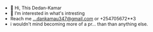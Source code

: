 - 👋 Hi, This Dedan-Kamar
- 👀 I’m interested in what's intresting
- Reach me ...dankamau347@gmail.com or +254705672**3
- i wouldn't mind becoming more of a pr... than than anything else. 

<!---
Dedan-Kamar/Dedan-Kamar is a ✨ special ✨ repository because its `README.md` (this file) appears on your GitHub profile.
You can click the Preview link to take a look at your changes.
--->
